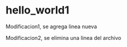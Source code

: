 # hello_world1



Modificacion1, se agrega linea nueva

Modificacion2, se elimina una linea del archivo